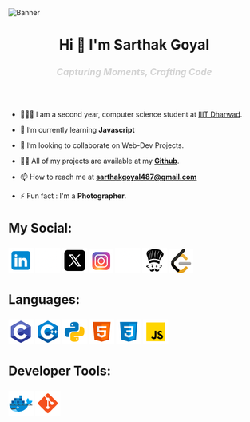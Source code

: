 <img src="resource\profile_banner.png" alt="Banner"/>

<br>
<h1 align="center" style="font-size:2em">Hi 👋 I'm Sarthak Goyal</h1>

<h3 align="center" style="font-size:1.3em; color:lightgrey"><i>Capturing Moments, Crafting Code</i></h3>

<br><br>
<!-- - 🔭 I’m currently working on [jahsfh](fjkashdilflbn) -->
- 🧑🏻‍🎓 I am a second year, computer science student at [IIIT Dharwad](https://iiitdwd.ac.in/).
- 🌱 I’m currently learning **Javascript**

- 👯 I’m looking to collaborate on Web-Dev Projects.

<!-- - 🤝 I’m looking for help with [kjasfbhuihfkjadi](fkjasbdlf) -->

- 👨‍💻 All of my projects are available at my [**Github**](https://github.com/Sarthak-G0yal).

<!-- - 📝 I regularly write articles on [kwhjaddbfvuoyb](kwhjaddbfvuoyb) -->

<!-- - 💬 Ask me about **iasdfiuyb** -->

- 📫 How to reach me at **sarthakgoyal487@gmail.com**

<!-- - 📄 Know about my experiences [kfhjawbyb](kfhjawbyb) -->

- ⚡ Fun fact : I'm a **Photographer.**

<h3 align="left" style="font-size: 25px;">My Social:</h3>

[![LinkedIn](/resource/icons/linkedin-50.png)](https://www.linkedin.com/in/sarthak-g0yal/)
[![X](/resource/icons//x-50-white.png#gh-dark-mode-only)](https://x.com/SARTHAK_G0YAL)
[![X](/resource/icons/x-50-black.png#gh-light-mode-only)](https://x.com/SARTHAK_G0YAL)
[![Instagram](/resource/icons/insta-48.png)](https://www.instagram.com/sarthak_g0yal/)
[![CodeChef](/resource/icons/codechef-50-white.png#gh-dark-mode-only)](https://www.codechef.com/users/sarthak_g0yal)
[![CodeChef](/resource/icons/codechef-50-black.png#gh-light-mode-only)](https://www.codechef.com/users/sarthak_g0yal)
[![LeetCode](/resource/icons/leetcode-48.png)](https://leetcode.com/u/9TIzQvleYO/)

<h3 align="left" style="font-size: 25px;">Languages:</h3>

![C](/resource/icons/language/c-48.png)
![C++](/resource/icons/language/c++-48.png)
![Python](/resource/icons/language/python-50.png)
![HTML](/resource/icons/language/html-50.png)
![CSS](/resource/icons/language/css-50.png)
![JS](/resource/icons/language/javascript-50.png)

<h3 align="left" style="font-size: 25px;">Developer Tools:</h3>

![Docker](/resource/icons/developer_tools/docker-50.png)
![Git](/resource/icons/developer_tools/git-50.png)


<!--
Sarthak-G0yal/Sarthak-G0yal is a ✨ special ✨ repository because its `README.md` (this file) appears on your GitHub profile.
You can click the Preview link to take a look at your changes.
--->
